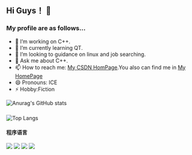 ## Hi Guys！ 👋
### My profile are as follows... 

- 🔭 I’m working on C++.
- 🌱 I’m currently learning QT.
- 👯 I’m looking to guidance on linux and job searching.
- 💬 Ask me about C++.
- 📫 How to reach me: [My CSDN HomPage](https://blog.csdn.net/m0_52709408?spm=1000.2115.3001.5343).You also can find me in [My HomePage](http://ice2302.xyz)
- 😄 Pronouns: ICE
- ⚡ Hobby:Fiction


![Anurag's GitHub stats](https://github-readme-stats.vercel.app/api?username=ICE2302&theme=flag-india&bg_color=DEG&&include_all_commits=false)
### 
<!--![Readme Card](https://github-readme-stats.vercel.app/api/pin/?username=ICE2302&repo=Working-on-C&theme=flag-india&bg_color=DEG,COLOR1,COLOR2,COLOR3...COLOR10)
![Readme Card](https://github-readme-stats.vercel.app/api/pin/?username=ICE2302&repo=Java-Practise&theme=flag-india&bg_color=DEG,COLOR1,COLOR2,COLOR3...COLOR10)
![Readme Card](https://github-readme-stats.vercel.app/api/pin/?username=ICE2302&repo=KING&theme=flag-india&bg_color=DEG,COLOR1,COLOR2,COLOR3...COLOR10) --> 


### 
![Top Langs](https://github-readme-stats.vercel.app/api/top-langs/?username=ICE2302&theme=flag-india&bg_color=DEG,COLOR1,COLOR2,COLOR3...COLOR10)
#### 程序语言
[![](https://img.shields.io/badge/-Java-007396?style=flat-square&logo=java&logoColor=ffffff)](https://reactjs.org/)
[![](https://img.shields.io/badge/-Python-007396?style=flat-square&logo=python&logoColor=ffffff)](https://reactjs.org/)
[![](https://img.shields.io/badge/-C-007396?style=flat-square&logo=c&logoColor=ffffff)](https://reactjs.org/)
[![](https://img.shields.io/badge/-C++-007396?style=flat-square&logo=C++&logoColor=ffffff)](https://reactjs.org/)





